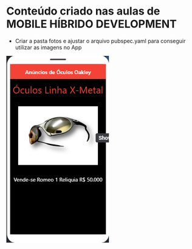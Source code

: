 # Conteúdo criado nas aulas de MOBILE HÍBRIDO DEVELOPMENT

- Criar a pasta fotos e ajustar o arquivo pubspec.yaml para conseguir utilizar as imagens no App

![PRINT!](AnunciosO.png)
